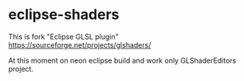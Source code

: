 # eclipse-shaders

This is fork "Eclipse GLSL plugin" https://sourceforge.net/projects/glshaders/

At this moment on neon eclipse build and work only GLShaderEditors project.
